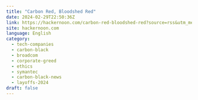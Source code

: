 ```yaml
---
title: "Carbon Red, Bloodshed Red"
date: 2024-02-29T22:50:36Z
link: https://hackernoon.com/carbon-red-bloodshed-red?source=rss&utm_medium=RSS&utm_source=news.12bit.vn
site: hackernoon.com
language: English
category:
  - tech-companies
  - carbon-black
  - broadcom
  - corporate-greed
  - ethics
  - symantec
  - carbon-black-news
  - layoffs-2024
draft: false
---
```

